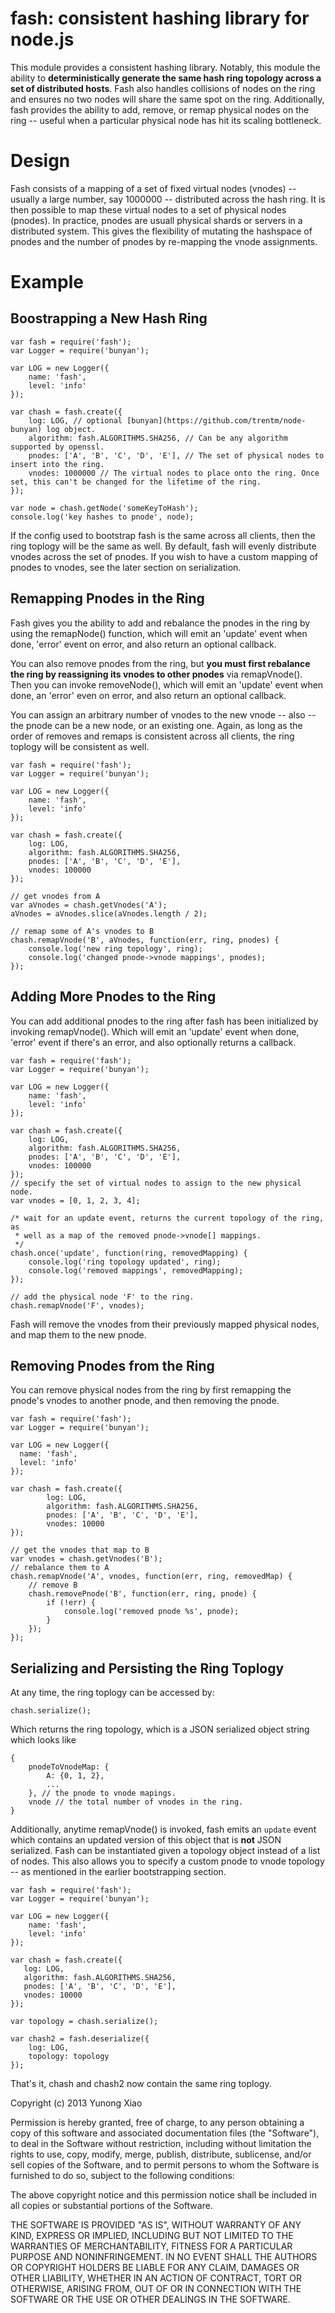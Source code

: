 # fash: consistent hashing library for node.js

This module provides a consistent hashing library. Notably, this module the
ability to **deterministically generate the same hash ring topology across a
set of distributed hosts**. Fash also handles collisions of nodes on the ring
and ensures no two nodes will share the same spot on the ring. Additionally,
fash provides the ability to add, remove, or remap physical nodes on the ring
-- useful when a particular physical node has hit its scaling bottleneck.

# Design

Fash consists of a mapping of a set of fixed virtual nodes (vnodes) -- usually
a large number, say 1000000 -- distributed across the hash ring. It is then
possible to map these virtual nodes to a set of physical nodes (pnodes).  In
practice, pnodes are usuall physical shards or servers in a distributed system.
This gives the flexibility of mutating the hashspace of pnodes and the number
of pnodes by re-mapping the vnode assignments.

# Example

## Boostrapping a New Hash Ring

    var fash = require('fash');
    var Logger = require('bunyan');

    var LOG = new Logger({
        name: 'fash',
        level: 'info'
    });

    var chash = fash.create({
        log: LOG, // optional [bunyan](https://github.com/trentm/node-bunyan) log object.
        algorithm: fash.ALGORITHMS.SHA256, // Can be any algorithm supported by openssl.
        pnodes: ['A', 'B', 'C', 'D', 'E'], // The set of physical nodes to insert into the ring.
        vnodes: 1000000 // The virtual nodes to place onto the ring. Once set, this can't be changed for the lifetime of the ring.
    });

    var node = chash.getNode('someKeyToHash');
    console.log('key hashes to pnode', node);

If the config used to bootstrap fash is the same across all clients, then the
ring toplogy will be the same as well. By default, fash will evenly distribute
vnodes across the set of pnodes. If you wish to have a custom mapping of pnodes
to vnodes, see the later section on serialization.

## Remapping Pnodes in the Ring
Fash gives you the ability to add and rebalance the pnodes in the ring by using
the remapNode() function, which will emit an 'update' event when done, 'error'
event on error, and also return an optional callback.

You can also remove pnodes from the ring, but **you must first rebalance the
ring by reassigning its vnodes to other pnodes** via remapVnode(). Then you can
invoke removeNode(), which will emit an 'update' event when done, an 'error'
even on error, and also return an optional callback.

You can assign an arbitrary number of vnodes to the new vnode -- also -- the
pnode can be a new node, or an existing one.  Again, as long as the order of
removes and remaps is consistent across all clients, the ring toplogy will be
consistent as well.

    var fash = require('fash');
    var Logger = require('bunyan');

    var LOG = new Logger({
        name: 'fash',
        level: 'info'
    });

    var chash = fash.create({
        log: LOG,
        algorithm: fash.ALGORITHMS.SHA256,
        pnodes: ['A', 'B', 'C', 'D', 'E'],
        vnodes: 100000
    });

    // get vnodes from A
    var aVnodes = chash.getVnodes('A');
    aVnodes = aVnodes.slice(aVnodes.length / 2);

    // remap some of A's vnodes to B
    chash.remapVnode('B', aVnodes, function(err, ring, pnodes) {
        console.log('new ring topology', ring);
        console.log('changed pnode->vnode mappings', pnodes);
    });

## Adding More Pnodes to the Ring
You can add additional pnodes to the ring after fash has been initialized by
invoking remapVnode(). Which will emit an 'update' event when done, 'error'
event if there's an error, and also optionally returns a callback.

    var fash = require('fash');
    var Logger = require('bunyan');

    var LOG = new Logger({
        name: 'fash',
        level: 'info'
    });

    var chash = fash.create({
        log: LOG,
        algorithm: fash.ALGORITHMS.SHA256,
        pnodes: ['A', 'B', 'C', 'D', 'E'],
        vnodes: 100000
    });
    // specify the set of virtual nodes to assign to the new physical node.
    var vnodes = [0, 1, 2, 3, 4];

    /* wait for an update event, returns the current topology of the ring, as
     * well as a map of the removed pnode->vnode[] mappings.
     */
    chash.once('update', function(ring, removedMapping) {
        console.log('ring topology updated', ring);
        console.log('removed mappings', removedMapping);
    });

    // add the physical node 'F' to the ring.
    chash.remapVnode('F', vnodes);

Fash will remove the vnodes from their previously mapped physical nodes, and
map them to the new pnode.

## Removing Pnodes from the Ring
You can remove physical nodes from the ring by first remapping the pnode's
vnodes to another pnode, and then removing the pnode.

    var fash = require('fash');
    var Logger = require('bunyan');

    var LOG = new Logger({
      name: 'fash',
      level: 'info'
    });

    var chash = fash.create({
            log: LOG,
            algorithm: fash.ALGORITHMS.SHA256,
            pnodes: ['A', 'B', 'C', 'D', 'E'],
            vnodes: 10000
    });

    // get the vnodes that map to B
    var vnodes = chash.getVnodes('B');
    // rebalance them to A
    chash.remapVnode('A', vnodes, function(err, ring, removedMap) {
        // remove B
        chash.removePnode('B', function(err, ring, pnode) {
            if (!err) {
                console.log('removed pnode %s', pnode);
            }
        });
    });

## Serializing and Persisting the Ring Toplogy
At any time, the ring toplogy can be accessed by:

    chash.serialize();

Which returns the ring topology, which is a JSON serialized object string which
looks like

    {
        pnodeToVnodeMap: {
            A: {0, 1, 2},
            ...
        }, // the pnode to vnode mapings.
        vnode // the total number of vnodes in the ring.
    }

Additionally, anytime remapVnode() is invoked, fash emits an `update` event
which contains an updated version of this object that is **not** JSON
serialized. Fash can be instantiated given a topology object instead of a list
of nodes. This also allows you to specify a custom pnode to vnode topology --
as mentioned in the earlier bootstrapping section.

    var fash = require('fash');
    var Logger = require('bunyan');

    var LOG = new Logger({
        name: 'fash',
        level: 'info'
    });

    var chash = fash.create({
       log: LOG,
       algorithm: fash.ALGORITHMS.SHA256,
       pnodes: ['A', 'B', 'C', 'D', 'E'],
       vnodes: 10000
    });

    var topology = chash.serialize();

    var chash2 = fash.deserialize({
        log: LOG,
        topology: topology
    });

That's it, chash and chash2 now contain the same ring toplogy.

Copyright (c) 2013 Yunong Xiao

Permission is hereby granted, free of charge, to any person obtaining a copy of
this software and associated documentation files (the "Software"), to deal in
the Software without restriction, including without limitation the rights to
use, copy, modify, merge, publish, distribute, sublicense, and/or sell copies
of the Software, and to permit persons to whom the Software is furnished to do
so, subject to the following conditions:

The above copyright notice and this permission notice shall be included in all
copies or substantial portions of the Software.

THE SOFTWARE IS PROVIDED "AS IS", WITHOUT WARRANTY OF ANY KIND, EXPRESS OR
IMPLIED, INCLUDING BUT NOT LIMITED TO THE WARRANTIES OF MERCHANTABILITY,
FITNESS FOR A PARTICULAR PURPOSE AND NONINFRINGEMENT. IN NO EVENT SHALL THE
AUTHORS OR COPYRIGHT HOLDERS BE LIABLE FOR ANY CLAIM, DAMAGES OR OTHER
LIABILITY, WHETHER IN AN ACTION OF CONTRACT, TORT OR OTHERWISE, ARISING FROM,
OUT OF OR IN CONNECTION WITH THE SOFTWARE OR THE USE OR OTHER DEALINGS IN THE
SOFTWARE.

